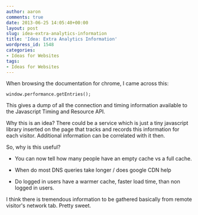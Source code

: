 ```yaml
---
author: aaron
comments: true
date: 2013-06-25 14:05:40+00:00
layout: post
slug: idea-extra-analytics-information
title: 'Idea: Extra Analytics Information'
wordpress_id: 1548
categories:
- Ideas for Websites
tags:
- Ideas for Websites
---
```


When browsing the documentation for chrome, I came across this:


    
    
    window.performance.getEntries();
    



This gives a dump of all the connection and timing information available to the Javascript Timing and Resource API.  

Why this is an idea?  There could be a service which is just a tiny javascript library inserted on the page that tracks and records this information for each visitor.  Additional information can be correlated with it then.

So, why is this useful?





  * You can now tell how many people have an empty cache vs a full cache.  


  * When do most DNS queries take longer / does google CDN help


  * Do logged in users have a warmer cache, faster load time, than non logged in users.



I think there is tremendous information to be gathered basically from remote visitor's network tab.  Pretty sweet.
